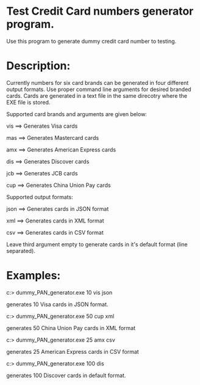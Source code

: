 # Test Credit Card numbers generator program.
Use this program to generate dummy credit card number to testing.

# Description:
Currently numbers for six card brands can be generated in four different output formats. Use proper command line arguments for desired branded cards. Cards are generated in a text file in the same direcotry where the EXE file is stored. 

Supported card brands and arguments are given below:

vis ==> Generates Visa cards

mas ==> Generates Mastercard cards

amx ==> Generates American Express cards

dis ==> Generates Discover cards

jcb ==> Generates JCB cards

cup ==> Generates China Union Pay cards



Supported output formats:

json ==> Generates cards in JSON format

xml ==> Generates cards in XML format

csv ==> Generates cards in CSV format

Leave third argument empty to generate cards in it's default format (line separated).


# Examples:

c:\> dummy_PAN_generator.exe 10 vis json

generates 10 Visa cards in JSON format.

c:\> dummy_PAN_generator.exe 50 cup xml

generates 50 China Union Pay cards in XML format

c:\> dummy_PAN_generator.exe 25 amx csv

generates 25 American Express cards in CSV format

c:\> dummy_PAN_generator.exe 100 dis

generates 100 Discover cards in default format.



